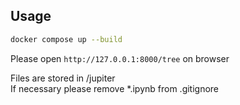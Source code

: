 ## Usage

```bash
docker compose up --build
```

Please open `http://127.0.0.1:8000/tree` on browser  

Files are stored in /jupiter  
If necessary please remove *.ipynb from .gitignore  


